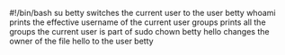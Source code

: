 #!/bin/bash
su betty switches the current user to the user betty
whoami prints the effective username of the current user
groups prints all the groups the current user is part of
sudo chown betty hello changes the owner of the file hello to the user betty
